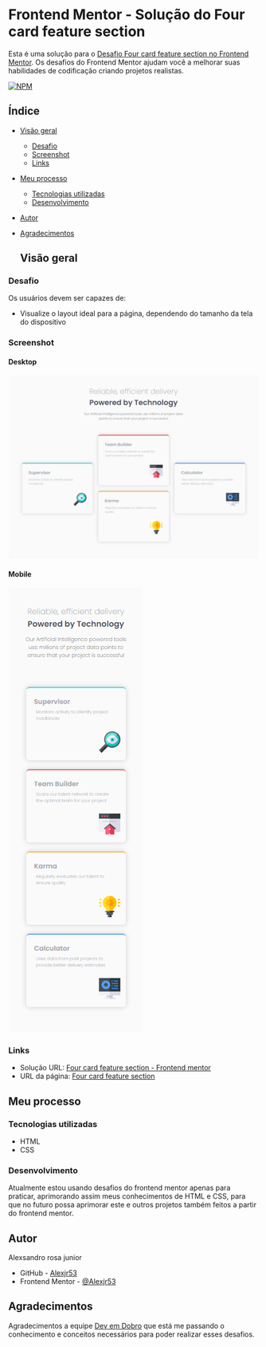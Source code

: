 # Frontend Mentor - Solução do Four card feature section

Esta é uma solução para o [Desafio Four card feature section no Frontend Mentor](https://www.frontendmentor.io/challenges/four-card-feature-section-weK1eFYK). Os desafios do Frontend Mentor ajudam você a melhorar suas habilidades de codificação criando projetos realistas.

[![NPM](https://img.shields.io/bower/l/MI)](https://github.com/Alexjr53/four-card-feature-section-master/blob/main/LICENSE)

## Índice

- [Visão geral](#visão-geral)
  - [Desafio](#desafio)
  - [Screenshot](#screenshot)
  - [Links](#links)
- [Meu processo](#meu-processo)
  - [Tecnologias utilizadas](#tecnologias-utilizadas)
  - [Desenvolvimento](#desenvolvimento)
- [Autor](#autor)
- [Agradecimentos](#agradecimentos)

  ## Visão geral

### Desafio

Os usuários devem ser capazes de:

- Visualize o layout ideal para a página, dependendo do tamanho da tela do dispositivo

### Screenshot

#### Desktop
![produto](src/images/screenshot-desktop.png)

#### Mobile
![produto](src/images/screenshot-mobile.png)

### Links

- Solução URL: [Four card feature section - Frontend mentor](https://www.frontendmentor.io/solutions/four-card-feature-section-bEibvEqGZ4)
- URL da página: [Four card feature section](https://alexjr53.github.io/four-card-feature-section-master/) 

## Meu processo

### Tecnologias utilizadas

- HTML
- CSS

### Desenvolvimento

Atualmente estou usando desafios do frontend mentor apenas para praticar, aprimorando assim meus conhecimentos de HTML e CSS, para que no futuro possa aprimorar este e outros projetos também feitos a partir do frontend mentor.

## Autor
Alexsandro rosa junior

- GitHub - [Alexjr53](https://github.com/Alexjr53)
- Frontend Mentor - [@Alexjr53](https://www.frontendmentor.io/profile/Alexjr53)

## Agradecimentos
Agradecimentos a equipe [Dev em Dobro](https://www.instagram.com/devemdobro/) que está me passando o conhecimento e conceitos necessários para poder realizar esses desafios.